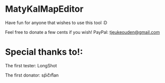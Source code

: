 # MatyKalMapEditor

Have fun for anyone that wishes to use this tool :D

Feel free to donate a few cents if you wish!
PayPal: tjeukeouden@gmail.com

# Special thanks to!:

The first tester:   LongShot

The first donator:  spͥicͣmͫan
